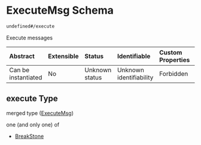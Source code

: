 # ExecuteMsg Schema

```txt
undefined#/execute
```

Execute messages

| Abstract            | Extensible | Status         | Identifiable            | Custom Properties | Additional Properties | Access Restrictions | Defined In                                                                 |
| :------------------ | :--------- | :------------- | :---------------------- | :---------------- | :-------------------- | :------------------ | :------------------------------------------------------------------------- |
| Can be instantiated | No         | Unknown status | Unknown identifiability | Forbidden         | Allowed               | none                | [okp4-law-stone.json\*](schema/okp4-law-stone.json "open original schema") |

## execute Type

merged type ([ExecuteMsg](okp4-law-stone-executemsg.md))

one (and only one) of

*   [BreakStone](okp4-law-stone-executemsg-oneof-breakstone.md "check type definition")
